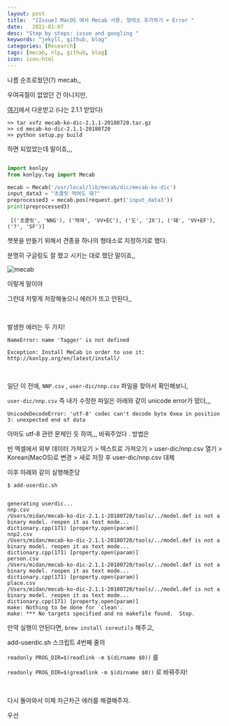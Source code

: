```yaml
---
layout: post
title:  "[Issue] MacOS 에서 Mecab 사용, 형태소 추가하기 + Error "
date:   2021-01-07
desc: "Step by steps: issue and googling "
keywords: "jekyll, github, blog"
categories: [Research]
tags: [mecab, nlp, github, blog]
icon: icon-html
---
```



나름 순조로웠던(?) mecab,,

우여곡절이 없었던 건 아니지만,

[여기](https://bitbucket.org/eunjeon/mecab-ko-dic/downloads/)에서 다운받고 (나는 2.1.1 받았다)

```
>> tar xvfz mecab-ko-dic-2.1.1-20180720.tar.gz
>> cd mecab-ko-dic-2.1.1-20180720
>> python setup.py build
```

하면 되었었는데 말이죠,,,


```python

import konlpy
from konlpy.tag import Mecab

mecab = Mecab('/usr/local/lib/mecab/dic/mecab-ko-dic')
input_data3 = "초콜릿 먹여도 돼?"
preprocessed3 = mecab.pos(request.get('input_data3'))
print(preprocessed3)
```

```
 [('초콜릿', 'NNG'), ('먹여', 'VV+EC'), ('도', 'JX'), ('돼', 'VV+EF'), ('?', 'SF')]
```


챗봇을 만들기 위해서 견종을 하나의 형태소로 지정하기로 했다.

분명히 구글링도 잘 했고 시키는 대로 했단 말이죠,,

![mecab](/Users/midan/midannii.github.io/static/assets/img/blog/chatbot/mecab.png)

이렇게 말이야


그런데 저렇게 저장해놓으니 에러가 뜨고 안된다,,


<br>

발생한 에러는 두 가지!

```
NameError: name 'Tagger' is not defined

Exception: Install MeCab in order to use it: http://konlpy.org/en/latest/install/
```


<br>


일단 이 전에, `NNP.csv` , `user-dic/nnp.csv` 파일을 찾아서 확인해보니,

`user-dic/nnp.csv` 즉 내가 수정한 파일은 아래와 같이 unicode error가 떴더,,,

```
UnicodeDecodeError: 'utf-8' codec can't decode byte 0xea in position 3: unexpected end of data
```


아마도 utf-8 관련 문제인 듯 하여,,, 바꿔주었다 . 방법은

빈 엑셀에서 외부 데이터 가져오기 > 텍스트로 가져오기 > user-dic/nnp.csv 열기 > Korean(MacOS)로 변경 > 새로 저장 후 user-dic/nnp.csv 대체


이후 아래와 같이 실행해준당

```
$ add-userdic.sh


generating userdic...
nnp.csv
/Users/midan/mecab-ko-dic-2.1.1-20180720/tools/../model.def is not a binary model. reopen it as text mode...
dictionary.cpp(171) [property.open(param)]
nnp2.csv
/Users/midan/mecab-ko-dic-2.1.1-20180720/tools/../model.def is not a binary model. reopen it as text mode...
dictionary.cpp(171) [property.open(param)]
person.csv
/Users/midan/mecab-ko-dic-2.1.1-20180720/tools/../model.def is not a binary model. reopen it as text mode...
dictionary.cpp(171) [property.open(param)]
place.csv
/Users/midan/mecab-ko-dic-2.1.1-20180720/tools/../model.def is not a binary model. reopen it as text mode...
dictionary.cpp(171) [property.open(param)]
make: Nothing to be done for `clean'.
make: *** No targets specified and no makefile found.  Stop.
```


만약 실행이 안된다면, `brew install coreutils` 해주고,

add-userdic.sh 스크립트 4번째 줄의

`readonly PROG_DIR=$(readlink -m $(dirname $0))` 를

`readonly PROG_DIR=$(greadlink -m $(dirname $0))` 로 바꿔주자!







<br>


다시 돌아와서 이제 차근차근 에러를 해결해주자.


우선
